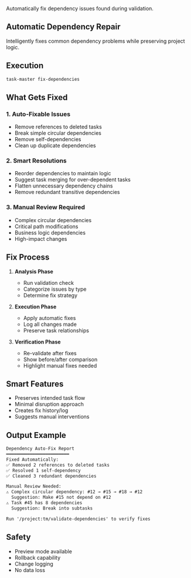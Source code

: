 Automatically fix dependency issues found during validation.

## Automatic Dependency Repair

Intelligently fixes common dependency problems while preserving project logic.

## Execution

```sh
task-master fix-dependencies
```

## What Gets Fixed

### 1. **Auto-Fixable Issues**

- Remove references to deleted tasks
- Break simple circular dependencies
- Remove self-dependencies
- Clean up duplicate dependencies

### 2. **Smart Resolutions**

- Reorder dependencies to maintain logic
- Suggest task merging for over-dependent tasks
- Flatten unnecessary dependency chains
- Remove redundant transitive dependencies

### 3. **Manual Review Required**

- Complex circular dependencies
- Critical path modifications
- Business logic dependencies
- High-impact changes

## Fix Process

1. **Analysis Phase**
   - Run validation check
   - Categorize issues by type
   - Determine fix strategy

2. **Execution Phase**
   - Apply automatic fixes
   - Log all changes made
   - Preserve task relationships

3. **Verification Phase**
   - Re-validate after fixes
   - Show before/after comparison
   - Highlight manual fixes needed

## Smart Features

- Preserves intended task flow
- Minimal disruption approach
- Creates fix history/log
- Suggests manual interventions

## Output Example

```txt
Dependency Auto-Fix Report
━━━━━━━━━━━━━━━━━━━━━━━━
Fixed Automatically:
✅ Removed 2 references to deleted tasks
✅ Resolved 1 self-dependency
✅ Cleaned 3 redundant dependencies

Manual Review Needed:
⚠️ Complex circular dependency: #12 → #15 → #18 → #12
  Suggestion: Make #15 not depend on #12
⚠️ Task #45 has 8 dependencies
  Suggestion: Break into subtasks

Run '/project:tm/validate-dependencies' to verify fixes
```

## Safety

- Preview mode available
- Rollback capability
- Change logging
- No data loss

